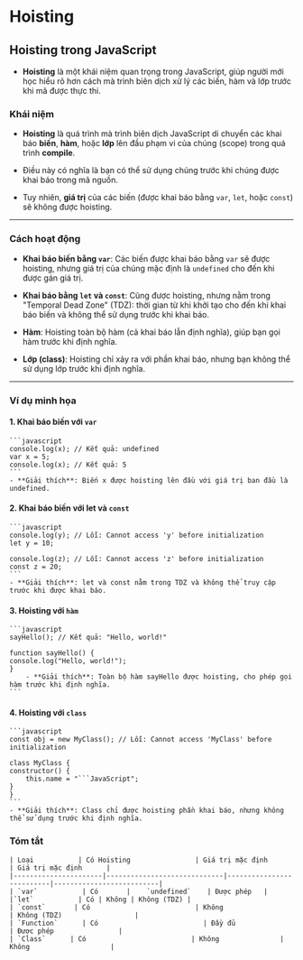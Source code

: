 # Hoisting
## Hoisting trong JavaScript

- **Hoisting** là một khái niệm quan trọng trong JavaScript, giúp người mới học hiểu rõ hơn cách mà trình biên dịch xử lý các biến, hàm và lớp trước khi mã được thực thi.

### **Khái niệm**

- **Hoisting** là quá trình mà trình biên dịch JavaScript di chuyển các khai báo **biến**, **hàm**, hoặc **lớp** lên đầu phạm vi của chúng (scope) trong quá trình **compile**. 
- Điều này có nghĩa là bạn có thể sử dụng chúng trước khi chúng được khai báo trong mã nguồn.

- Tuy nhiên, **giá trị** của các biến (được khai báo bằng `var`, `let`, hoặc `const`) sẽ không được hoisting.

---

### **Cách hoạt động**

- **Khai báo biến bằng `var`**: Các biến được khai báo bằng `var` sẽ được hoisting, nhưng giá trị của chúng mặc định là `undefined` cho đến khi được gán giá trị.

- **Khai báo bằng `let` và `const`**: Cũng được hoisting, nhưng nằm trong "Temporal Dead Zone" (TDZ): thời gian từ khi khởi tạo cho đến khi khai báo biến và không thể sử dụng trước khi khai báo.

- **Hàm**: Hoisting toàn bộ hàm (cả khai báo lẫn định nghĩa), giúp bạn gọi hàm trước khi định nghĩa.

- **Lớp (class)**: Hoisting chỉ xảy ra với phần khai báo, nhưng bạn không thể sử dụng lớp trước khi định nghĩa.

---

### **Ví dụ minh họa**

#### 1. **Khai báo biến với `var`**
    ```javascript
    console.log(x); // Kết quả: undefined
    var x = 5;
    console.log(x); // Kết quả: 5
    ```
    - **Giải thích**: Biến x được hoisting lên đầu với giá trị ban đầu là undefined.

#### 2. **Khai báo biến với let và `const`**
    ```javascript
    console.log(y); // Lỗi: Cannot access 'y' before initialization
    let y = 10;

    console.log(z); // Lỗi: Cannot access 'z' before initialization
    const z = 20;
    ```
    - **Giải thích**: let và const nằm trong TDZ và không thể truy cập trước khi được khai báo.
#### 3. **Hoisting với `hàm`**
    ```javascript
    sayHello(); // Kết quả: "Hello, world!"

    function sayHello() {
    console.log("Hello, world!");
    }
        - **Giải thích**: Toàn bộ hàm sayHello được hoisting, cho phép gọi hàm trước khi định nghĩa.
    ```
#### 4. **Hoisting với `class`**
    ```javascript
    const obj = new MyClass(); // Lỗi: Cannot access 'MyClass' before initialization

    class MyClass {
    constructor() {
        this.name = "```JavaScript";
    }
    }
    ```
    - **Giải thích**: Class chỉ được hoisting phần khai báo, nhưng không thể sử dụng trước khi định nghĩa.


### **Tóm tắt**

    | Loại           | Có Hoisting                | Giá trị mặc định       | Giá trị mặc định      |
    |----------------------|-----------------------------|--------------------------|--------------------------|
    | `var`           | Có       |    `undefined`    | Được phép   |
    |`let`           | Có | Không | Không (TDZ) | 
    | `const`       | Có                          | Không                    | Không (TDZ)                  |
    | `Function`      | Có                          | Đầy đủ                     | Được phép                |
    | `Class`      | Có                          | Không               | Không                    |